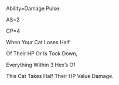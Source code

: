 Ability=Damage Pulse:

AS=2

CP=4

When Your Cat Loses Half

Of Their HP Or Is Took Down,

Everything Within 3 Hex’s Of

This Cat Takes Half Their HP Value Damage.
